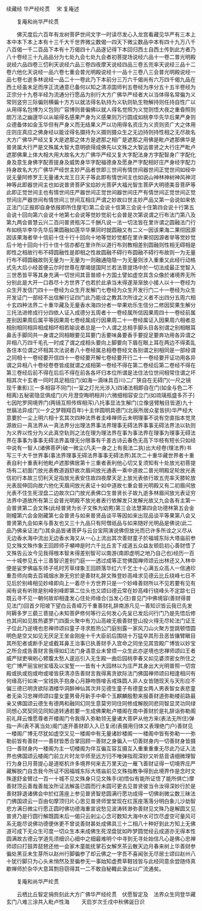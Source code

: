续藏经   华严经纶贯
　宋 复庵述
　　 

　　复庵和尚华严纶贯

　　佛灭度后六百年有龙树菩萨世间文字一时读尽发心入龙宫看藏见华严有三本上本中本下本上本有十三千大千世界微尘数偈一四天下微尘数品中本有四十九万八千八百偈一千二百品下本有十万偈四十八品遂记得下本回归西土自西土传到此方者乃八十卷经三十九品品分为七处九会七处九会者初菩提场说经六品十一卷二普光明殿说经六品四卷三忉利天说经六品三卷四夜摩天说经四品三卷五兜率天说经三品十二卷六他化天说经一品六卷七重会普光明殿说经十一品十三卷八三会普光明殿说经一品七卷七逝多林说经一品二十一卷此乃下本前分三万六千偈尚有六万四千偈九品在西土经虽未足而序正流通意已备何以知之清凉国师判五卷经为序分五十五半卷经为正宗分十九卷半经为流通分行愿品为别行大方广佛华严经者大以当体得名常徧为义常则竖穷三际徧则横徧十方方以就法得名轨持为义轨则轨生物解持则任持自性广以从用得名包博为义包则广容博则普徧佛以就人得名觉照为义觉则悟大夜之重昏照则朗万法之幽邃华以从喻得名感果严身为义感果则万行圆成如桃李华先华后果严身则众德备体如金玉华但有严身义而无结果义严以功用得名资庄为义资则资广大之体用庄则庄真应之佛身经以能诠得名摄持为义摄则摄众生之无边持则持性相之无尽故名大方广佛华严经又复大是遮那之体方是遮那之相广是遮那之用佛是毗卢遮那佛华是普贤属大行严是文殊属大智大意明欲得成佛先以文殊之大智运普贤之大行庄严毗卢遮那佛果上体大相大用大故名大方广佛华严经又复大字配法身方字配智身广字配化身及意生身佛字配菩提身及威势身华字配福德身及愿身严字配相好庄严身经字配力持身故名大方广佛华严经世主妙严品者世即三世间有情世间器世间正觉世间如经中说无量阿修罗王无量诸大龙王日天子等此即有情世间主也如说山神林神树神风神河神等此即器世间主也如说普贤菩萨宝焰妙光菩萨大福光智生菩萨大明德美音菩萨等此即正觉世间主也有情世间庄严器世间正觉世间器世间庄严有情世间正觉世间正觉世间庄严器世间有情世间三世间互相庄严谓之妙故曰世主妙严品又第一会说如来依正法门(正报即自身依报即所住屋宅)第二会说十信第三会说十住第四会说十行第五会说十回向第六会说十地第七会说等觉妙觉前七会普是次第说谓之行布法门第八及第九两会普慧云兴二百问普贤瓶泻二千酬凡说一法一切法皆在里许谓之圆融法门行布如桃华李华先华后果圆融如莲华华果同时就圆融又有二义一因该果海二果彻因源因该果海者举十信前十住十行十回向十地等觉妙觉都在里许果彻因源者举等觉妙觉后十地十回向十行十住十信亦都在里许所以道行布则教相差别圆融则性相无碍相是即性之相故行布不碍圆融性是即相之性故圆融不碍行布圆融不碍行布故则一为无量行布不碍圆融故则无量为一无量为一则融通隐隐一为无量则涉入重重又此经行动格式先大后小经首便云尔时世尊在摩竭提国阿兰若法菩提场中於一切法成最正觉智入三世悉皆平等其身充满一切世间其音普顺十方国土譬如虚空具含众像於诸境界无所分别此是大开一口吞尽十方世界了也若於此承当未得遂渐渐放小接人以十一卷经为众生开发信门四十一卷经为众生开发解门七卷经为众生开发行门二十一卷经为众生开发证门一部经不出信解行证四门此乃能诠之教其次所诠之义者不出四分五周六相十玄四种法界二十重华藏及无量香水海四分者一举果劝乐生信分二修因契果生解分三托法进修成行分四依人证入成德分五周者十一卷经属所信因果周四十一卷经前属差别因果周后属平等因果周七卷经属成行因果周二十一卷经属证入因果周六相者总相别相同相异相成相坏相若喻说者总是一个人谓之总相手脚头目各别谓之别相眼耳鼻舌手脚同共一身谓之同相眼要见耳要门舌要味鼻要香手要捉足要奔功用各异谓之异相八万四千毛孔一时成了谓之成相头要向上脚要向下眉在眼上耳在两边不得紊乱各住本位谓之坏相其次法说者八十卷经属总相卷卷经文各别谓之别相同是一部经谓之同相十一卷经要开信四十一卷经要开解七卷经要开行二十一卷经要开证功用各异谓之异相八十卷经卷卷皆成就谓之成相第一卷经不得在第二卷经后第二卷经不得在第三卷经后前不得在后后不得在前各各坏归本位所谓是法住法位世间相常住谓之坏相其次十玄者一同时具足相应门(如海一滴味具百川)二广狭自在无碍门(一尺之镜现千重影)三一多相容不同门(一室之灯光光涉入)四诸法相即自在门(如金与色二不相离)五秘密隐显俱成门(片月澄空晦明相并)六微细相容安立门(如琉璃瓶盛多芥子)七因陀罗网境界门(两镜互照传辉相泻)八托事显法生解门(立像竖臂触目皆道)九十世膈法异成门(一夕之梦翱翔百年)十主伴圆明具德门(北辰所居众星皆拱)华严经大意要於一尘上明六相十玄其次四种法界者圭峰禅师云未明理事不说有空直指本觉灵源故曰一真法界从一真法界分出理法界事法界理事无碍法界事事无碍法界法以轨则为义界以性分为义此真空轨则之法在理为理法界在事为事法界在理事为理事无碍法界在事事为事事无碍法界盖理无分限事有千差古诗云春色无高下华枝有短长只如经中说有一智人(诸佛菩萨)破一微尘(凡夫一身之上有我法二执)出大经卷(理法界)书写三千大千世界事(事法界理事无碍法界事事无碍法界)其次二十重华藏世界者十重表自利十重表利他毗卢遮那佛居第十三重者表利他心切又复须知有十处放光初菩提场有二初面门放光表教道遐舒故次眉间放光通表一乘中道故二普光明殿足轮放光表信初行本故三忉利天足指放光表安住故四夜摩天足上放光表依行故五兜率天膝轮放光表屈伸回向故六他化天眉间放光表证十如中道故七重会普光明殿又有二初眉间放光表不住生死涅盘二边故次口门放光表佛口生普贤长子故九逝多林眉间放光表证穷法界中道故所有第三会普光明殿不放光者表行依解发只发解光故又九会各有主第一会普贤第二会文殊(此经普贤为长子文殊为幼男)第三会法慧第四会功德林第五会金刚幢第六会金刚藏第七会普贤与如来普贤品谈平等因如来出现品谈平等果第八会又普贤第九会如来与善友也又三十九品只有阿僧祇品与如来随好光明品是佛说(此二品乃佛亲证法门)其余品皆诸菩萨与云台宝网演说佛但放光而已许多所诠之义尽从无边香水海中流出无边香水海又从一心上流出其次善财童子於福城东际大塔庙前参见文殊文殊作象王回顾师子嚬呻是时六千比丘言下成道五众益友顿启初心善财悟了文殊告云汝今见我得根本智未得差别智可以南游(南即虚明之地乃自己也)经历一百一十城参见五十三善智识差别门庭一一透过成等正觉佛国禅师颂云出林还又入林中便是娑罗佛庙东师子吼时芳草绿象王回顾落华红六千乞士十心满五众高人一信通珍重吾师向南去百城烟水渺无穷於是善财礼辞文殊登妙高峰求见德云比丘绕峰七日不见后於别峰相见妙峰即向上一着尽十方世界只是一个妙峰善财所以不见若要有见有闻有说有听除是别峰别峰即第二位头也又颂曰德云常在妙高峰行绕峰头不定踪七日既云寻不见一朝何故却相逢发心住处师缘合(当发心住)普见门中佛境容(善财得普见法门)回首夕阳坡下望白云青嶂万千重善财礼辞南游凡见一善知识皆云我已先发阿耨多罗三藐三菩提心未知菩萨修何等行云何发心先呈已发后问行门乃是先悟后修也其间如见胜热婆罗门四面火聚中有刀山高峻无极善财登山投火得无尽轮法门证王子位此乃逆境也忠禅师颂曰童子寻求胜热公门庭别露一家风刀山火聚方登跳顿悟圆明色是空又如见无厌足王坐金刚座十千大臣前后围绕十万猛卒其形丑恶皆攘臂瞋目其所犯者或断手足或截耳鼻王治事已执善财手入宫命之同坐见其宫殿广博皆以妙宝之所合成告善财言我得如幻法门身语意业未曾烦一众生此亦逆境也忠禅师颂曰王者威严狱吏嗔剜心臂腹太愁人逡巡引入无生殿一曲后园桃李春又如见婆须密女所住之宅广博严丽宝树宝墙及以宝堑一一皆有十大园林以为庄严其身出大光明普照一切宫殿或执或抱或吻或唼皆获清凉告善财言我得离贪欲际法门佛国禅师颂曰相逢相问有何缘高行如来一宝钱执手抱身心月静吻唇唼舌戒珠圆人非人女皆随现天与天形应不偏三德已明贪欲际酒楼华洞醉神仙其次并见德生童子有德童女两人男表智女表悲童者无染习忠禅师颂曰童女童男骨月新手中牵个玉麒麟殷懃来报善财道弥勒楼前路最亲又佛国颂云德生有德两和融同幻同生意莫穷同住同修成解脱同悲同智显灵功同绿同想心冥契同见同知道转通若要一生成佛果毗卢楼阁在南中善财於是礼辞诣弥勒阁前礼拜云惟愿尊者开楼阁门令我得入弥勒领无量诸大菩萨从他方来(表法无所住)弹指一声(表不离当处)阁门遂开善财即入入已复闭(表摄用归体又表理绝门户)善财见一楼阁广博无尽犹如虚空又见一楼阁中有无量诸妙楼阁一一楼阁中皆有弥勒一一弥勒前皆有善财一一善财皆悉合掌回顾一善财之身徧入一切善财身内一切善财身皆摄归一善财身内一楼阁为主一切楼阁为伴互徧互容互摄互入重重重重无尽此乃证入法界也佛国颂云楼阁门前立片时龙华师至远方归不唯弹指观深妙又听慈音语细微理智行为身日月菩提心是道枢机许多境界何来去万里天边一雁飞善财证得一切境界庄严藏解脱门自念我今所证不因福城东际大塔庙前见文殊指教争得到此境界作是念时文殊遂舒金臂过一百一十城不见文殊身只见文殊手(初悟似有能所证悟了能所俱亡)摩善财顶云善哉善哉汝所证法解虽已圆而行未圆可更去见普贤彼当令汝得深妙行於是善财辞退诸佛会中於红莲座上参见普贤智悲圆满行愿功成得一切佛剎微尘数三昧法门佛国颂云一百由旬摩顶归片心思见普贤师堂堂现在红莲座落落分明白象儿沙劫智悲方满日微尘行愿正圆时佛功德海重宣说愁见波涛转渺弥善财见文殊乃是解圆又见普贤乃是行圆行解既圆末后一偈只云剎尘心念可数知大海中水可饮尽虚空可量风可系无能尽说佛功德便休更不曾说善财甚处成佛具三十二相八十种好到此方知上无佛道可成下无众生可度一切众生本来成佛生死涅盘犹如昨梦圆觉经云成道亦无得本性圆满故古德云学道先须细识心细中之细最难明个中寻到无寻处始信凡心是佛心忠禅师颂曰打鼓弄琵琶还他一会家木童能抚掌石女解烹茶云散天边月春来树上华善财参徧处黑豆未生芽所以赵州行脚徧参了却云佛之一字吾不喜闻张无尽居士颂曰赵州八十犹行脚只为心头未悄然及至徧参无一事始知虚费草鞋钱皆与此经同意余尝随侍真歇禅师於杂华大意耳剽目窃得其一二不敢自秘輙此录出以广流通矣。

　　复庵和尚华严纶贯

　　云栖比丘智定捐赀刻此大方广佛华严经纶贯　伏愿智定及　法界众生同登华藏玄门八难三涂共入毗卢性海
　　天启岁次壬戌中秋佛诞日识
